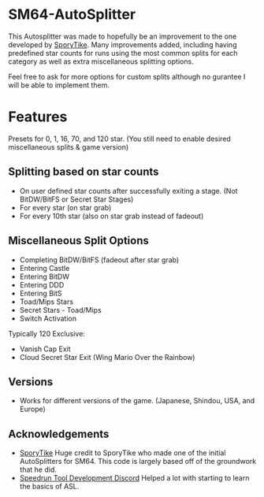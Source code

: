 # SM64-AutoSplitter

This Autosplitter was made to hopefully be an improvement to the one developed by [SporyTike](https://github.com/SporyTike). Many improvements added, including having predefined star counts for runs using the most common splits for each category as well as extra miscellaneous splitting options.

Feel free to ask for more options for custom splits although no gurantee I will be able to implement them.

# Features
Presets for 0, 1, 16, 70, and 120 star.   (You still need to enable desired miscellaneous splits & game version)


## Splitting based on star counts
* On user defined star counts after successfully exiting a stage. (Not BitDW/BitFS or Secret Star Stages)
* For every star (on star grab)
* For every 10th star (also on star grab instead of fadeout)

## Miscellaneous Split Options
* Completing BitDW/BitFS (fadeout after star grab)
* Entering Castle
* Entering BitDW
* Entering DDD
* Entering BitS
* Toad/Mips Stars
* Secret Stars - Toad/Mips
* Switch Activation

Typically 120 Exclusive:
* Vanish Cap Exit
* Cloud Secret Star Exit (Wing Mario Over the Rainbow)

## Versions
* Works for different versions of the game. (Japanese, Shindou, USA, and Europe)

## Acknowledgements

- [SporyTike](https://github.com/SporyTike/LiveSplit.AutoSplitters)
Huge credit to SporyTike who made one of the initial AutoSplitters for SM64. This code is largely based off of the groundwork that he did.
- [Speedrun Tool Development Discord](https://discord.gg/N6wv8pW)
Helped a lot with starting to learn the basics of ASL.
